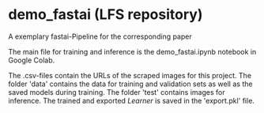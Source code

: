 # demo_fastai (LFS repository)
A exemplary fastai-Pipeline for the corresponding paper

The main file for training and inference is the demo_fastai.ipynb notebook in Google Colab.

The .csv-files contain the URLs of the scraped images for this project. The folder 'data' contains the data for training and validation sets as well as the saved models during training. The folder 'test' contains images for inference. The trained and exported *Learner* is saved in the 'export.pkl' file.

